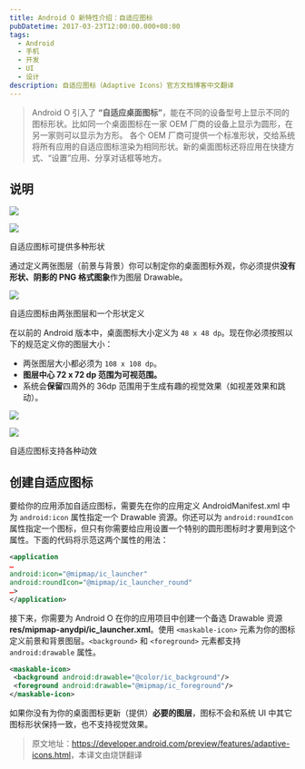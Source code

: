 ```yaml
---
title: Android O 新特性介绍：自适应图标
pubDatetime: 2017-03-23T12:00:00.000+08:00
tags:
  - Android
  - 手机
  - 开发
  - UI
  - 设计
description: 自适应图标（Adaptive Icons）官方文档博客中文翻译
---
```


> Android O 引入了 **“自适应桌面图标”**，能在不同的设备型号上显示不同的图标形状。比如同一个桌面图标在一家 OEM 厂商的设备上显示为圆形，在另一家则可以显示为方形。
> 各个 OEM 厂商可提供一个标准形状，交给系统将所有应用的自适应图标渲染为相同形状。新的桌面图标还将应用在快捷方式、“设置”应用、分享对话框等地方。

## 说明

![](../assets/201703-android-o-adaptive-icons/p1.webp)

![](../assets/201703-android-o-adaptive-icons/p2.webp)

自适应图标可提供多种形状

通过定义两张图层（前景与背景）你可以制定你的桌面图标外观，你必须提供**没有形状、阴影的 PNG 格式图象**作为图层 Drawable。

![](../assets/201703-android-o-adaptive-icons/p3.webp)

自适应图标由两张图层和一个形状定义

在以前的 Android 版本中，桌面图标大小定义为 `48 x 48 dp`。现在你必须按照以下的规范定义你的图层大小：

- 两张图层大小都必须为 `108 x 108 dp`。
- **图层中心 72 x 72 dp 范围为可视范围。**
- 系统会**保留**四周外的 36dp 范围用于生成有趣的视觉效果（如视差效果和跳动）。

![](../assets/201703-android-o-adaptive-icons/p4.webp)

![](../assets/201703-android-o-adaptive-icons/p5.webp)

自适应图标支持各种动效

## 创建自适应图标

要给你的应用添加自适应图标，需要先在你的应用定义 AndroidManifest.xml 中为 `android:icon` 属性指定一个 Drawable 资源。你还可以为 `android:roundIcon` 属性指定一个图标，但只有你需要给应用设置一个特别的圆形图标时才要用到这个属性。下面的代码将示范这两个属性的用法：

```xml
<application
…
android:icon="@mipmap/ic_launcher"
android:roundIcon="@mipmap/ic_launcher_round"
…>
</application>
```

接下来，你需要为 Android O 在你的应用项目中创建一个备选 Drawable 资源 **res/mipmap-anydpi/ic_launcher.xml**。使用 `<maskable-icon>` 元素为你的图标定义前景和背景图层。`<background>` 和 `<foreground>` 元素都支持 `android:drawable` 属性。

```xml
<maskable-icon>
 <background android:drawable="@color/ic_background"/>
 <foreground android:drawable="@mipmap/ic_foreground"/>
</maskable-icon>
```

如果你没有为你的桌面图标更新（提供）**必要的图层**，图标不会和系统 UI 中其它图标形状保持一致，也不支持视觉效果。

> 原文地址：<https://developer.android.com/preview/features/adaptive-icons.html>，本译文由烧饼翻译
